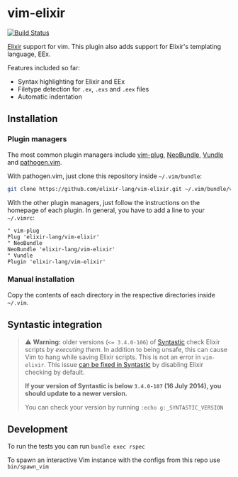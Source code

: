 # vim-elixir

[![Build Status](https://travis-ci.org/elixir-lang/vim-elixir.svg?branch=master)](https://travis-ci.org/elixir-lang/vim-elixir)

[Elixir](http://elixir-lang.org) support for vim. This plugin also adds support
for Elixir's templating language, EEx.

Features included so far:

* Syntax highlighting for Elixir and EEx
* Filetype detection for `.ex`, `.exs` and `.eex` files
* Automatic indentation


## Installation

### Plugin managers

The most common plugin managers include [vim-plug][vim-plug],
[NeoBundle][neobundle], [Vundle][vundle] and [pathogen.vim][pathogen].

With pathogen.vim, just clone this repository inside `~/.vim/bundle`:

```bash
git clone https://github.com/elixir-lang/vim-elixir.git ~/.vim/bundle/vim-elixir
```

With the other plugin managers, just follow the instructions on the homepage of
each plugin. In general, you have to add a line to your `~/.vimrc`:

```viml
" vim-plug
Plug 'elixir-lang/vim-elixir'
" NeoBundle
NeoBundle 'elixir-lang/vim-elixir'
" Vundle
Plugin 'elixir-lang/vim-elixir'
```

### Manual installation

Copy the contents of each directory in the respective directories inside
`~/.vim`.


## Syntastic integration

> :warning: **Warning:** older versions (`<= 3.4.0-106`) of
> [Syntastic][syntastic] check Elixir scripts *by executing them*. In addition
> to being unsafe, this can cause Vim to hang while saving Elixir scripts. This
> is not an error in `vim-elixir`. This issue [can be fixed in
> Syntastic][syntastic-issue-fix] by disabling Elixir checking by default.
>
> **If your version of Syntastic is below `3.4.0-107` (16 July 2014), you should
> update to a newer version.**
>
> You can check your version by running `:echo g:_SYNTASTIC_VERSION`

[vim-plug]: https://github.com/junegunn/vim-plug
[vundle]: https://github.com/VundleVim/Vundle.vim
[neobundle]: https://github.com/Shougo/neobundle.vim
[pathogen]: https://github.com/tpope/vim-pathogen
[syntastic]: https://github.com/scrooloose/syntastic
[syntastic-issue-fix]: https://github.com/scrooloose/syntastic/commit/1d19dff701524ebed90a4fbd7c7cd75ab954b79d

## Development

To run the tests you can run `bundle exec rspec`

To spawn an interactive Vim instance with the configs from this repo use `bin/spawn_vim`
